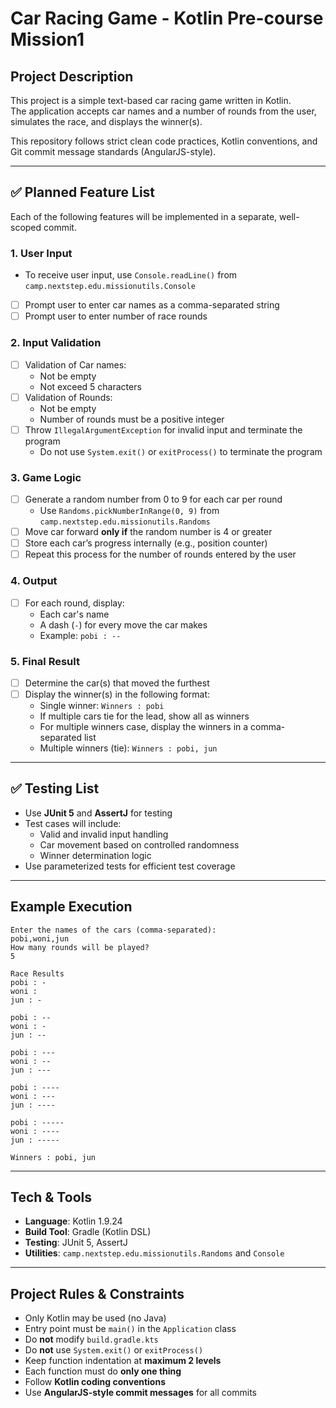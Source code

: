 # Car Racing Game - Kotlin Pre-course Mission1

## Project Description

This project is a simple text-based car racing game written in Kotlin.  
The application accepts car names and a number of rounds from the user, simulates the race, and displays the winner(s).

This repository follows strict clean code practices, Kotlin conventions, and Git commit message standards (AngularJS-style).

---

## ✅ Planned Feature List

Each of the following features will be implemented in a separate, well-scoped commit.

### 1. User Input
- To receive user input, use `Console.readLine()` from `camp.nextstep.edu.missionutils.Console`
- [ ] Prompt user to enter car names as a comma-separated string
- [ ] Prompt user to enter number of race rounds

### 2. Input Validation
- [ ] Validation of Car names:
    - Not be empty
    - Not exceed 5 characters
- [ ] Validation of Rounds:
    - Not be empty
    - Number of rounds must be a positive integer
- [ ] Throw `IllegalArgumentException` for invalid input and terminate the program
    - Do not use `System.exit()` or `exitProcess()` to terminate the program

### 3. Game Logic
- [ ] Generate a random number from 0 to 9 for each car per round
    - Use `Randoms.pickNumberInRange(0, 9)` from `camp.nextstep.edu.missionutils.Randoms`
- [ ] Move car forward **only if** the random number is 4 or greater
- [ ] Store each car’s progress internally (e.g., position counter)
- [ ] Repeat this process for the number of rounds entered by the user

### 4. Output
- [ ] For each round, display:
    - Each car's name
    - A dash (`-`) for every move the car makes
    - Example: `pobi : --`

### 5. Final Result
- [ ] Determine the car(s) that moved the furthest
- [ ] Display the winner(s) in the following format:
    - Single winner: `Winners : pobi`
    - If multiple cars tie for the lead, show all as winners
    - For multiple winners case, display the winners in a comma-separated list
    - Multiple winners (tie): `Winners : pobi, jun`

---

## ✅ Testing List
- Use **JUnit 5** and **AssertJ** for testing
- Test cases will include:
    - Valid and invalid input handling
    - Car movement based on controlled randomness
    - Winner determination logic
- Use parameterized tests for efficient test coverage

---

## Example Execution

```
Enter the names of the cars (comma-separated):
pobi,woni,jun
How many rounds will be played?
5

Race Results
pobi : -
woni :
jun : -

pobi : --
woni : -
jun : --

pobi : ---
woni : --
jun : ---

pobi : ----
woni : ---
jun : ----

pobi : -----
woni : ----
jun : -----

Winners : pobi, jun
```

---

## Tech & Tools

- **Language**: Kotlin 1.9.24
- **Build Tool**: Gradle (Kotlin DSL)
- **Testing**: JUnit 5, AssertJ
- **Utilities**: `camp.nextstep.edu.missionutils.Randoms` and `Console`

---

## Project Rules & Constraints

- Only Kotlin may be used (no Java)
- Entry point must be `main()` in the `Application` class
- Do **not** modify `build.gradle.kts`
- Do **not** use `System.exit()` or `exitProcess()`
- Keep function indentation at **maximum 2 levels**
- Each function must do **only one thing**
- Follow **Kotlin coding conventions**
- Use **AngularJS-style commit messages** for all commits

